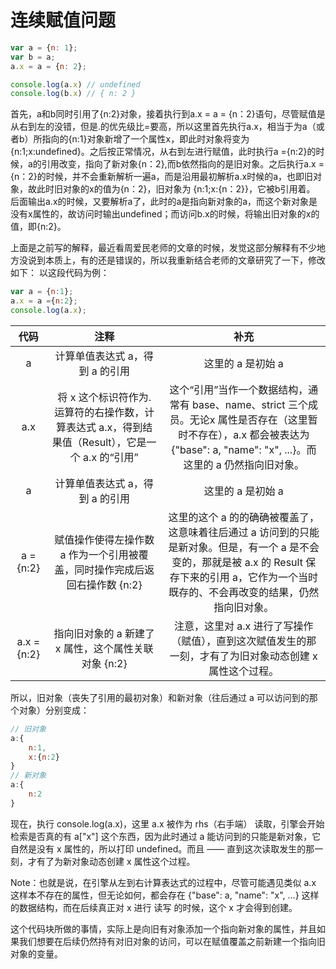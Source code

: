 # 连续赋值问题

```js
var a = {n: 1};
var b = a;
a.x = a = {n: 2};

console.log(a.x) // undefined
console.log(b.x) // { n: 2 }
```

首先，a和b同时引用了{n:2}对象，接着执行到a.x = a = {n：2}语句，尽管赋值是从右到左的没错，但是.的优先级比=要高，所以这里首先执行a.x，相当于为a（或者b）所指向的{n:1}对象新增了一个属性x，即此时对象将变为{n:1;x:undefined}。之后按正常情况，从右到左进行赋值，此时执行a ={n:2}的时候，a的引用改变，指向了新对象{n：2},而b依然指向的是旧对象。之后执行a.x = {n：2}的时候，并不会重新解析一遍a，而是沿用最初解析a.x时候的a，也即旧对象，故此时旧对象的x的值为{n：2}，旧对象为 {n:1;x:{n：2}}，它被b引用着。
后面输出a.x的时候，又要解析a了，此时的a是指向新对象的a，而这个新对象是没有x属性的，故访问时输出undefined；而访问b.x的时候，将输出旧对象的x的值，即{n:2}。

上面是之前写的解释，最近看周爱民老师的文章的时候，发觉这部分解释有不少地方没说到本质上，有的还是错误的，所以我重新结合老师的文章研究了一下，修改如下：
以这段代码为例：

```js
var a = {n:1};
a.x = a ={n:2};
console.log(a.x);  
```

|   代码	| 注释	|  补充  |
|:------:|:-----:|:-----:|
|     a	|   计算单值表达式 a，得到 a 的引用	|    这里的 a 是初始 a  |
|   a.x  |	将 x 这个标识符作为. 运算符的右操作数，计算表达式 a.x，得到结果值（Result），它是一个 a.x 的“引用”	 | 这个“引用”当作一个数据结构，通常有 base、name、strict 三个成员。无论x 属性是否存在（这里暂时不存在），a.x 都会被表达为 {"base": a, "name": "x", ...}。而这里的 a 仍然指向旧对象。|
|    a	|  计算单值表达式 a，得到 a 的引用|	这里的 a 是初始 a  |
|a = {n:2}  |	赋值操作使得左操作数 a 作为一个引用被覆盖，同时操作完成后返回右操作数 {n:2}	|这里的这个 a 的的确确被覆盖了，这意味着往后通过 a 访问到的只能是新对象。但是，有一个 a 是不会变的，那就是被 a.x 的 Result 保存下来的引用 a，它作为一个当时既存的、不会再改变的结果，仍然指向旧对象。|
|a.x = {n:2} |	指向旧对象的 a 新建了 x 属性，这个属性关联对象 {n:2} |	注意，这里对 a.x 进行了写操作（赋值），直到这次赋值发生的那一刻，才有了为旧对象动态创建 x 属性这个过程。|
所以，旧对象（丧失了引用的最初对象）和新对象（往后通过 a 可以访问到的那个对象）分别变成：

```js
// 旧对象
a:{
    n:1,
    x:{n:2}
}
// 新对象
a:{
    n:2
}
```
现在，执行 console.log(a.x)，这里 a.x 被作为 rhs（右手端） 读取，引擎会开始检索是否真的有 a["x"] 这个东西，因为此时通过 a 能访问到的只能是新对象，它自然是没有 x 属性的，所以打印 undefined。而且 —— 直到这次读取发生的那一刻，才有了为新对象动态创建 x 属性这个过程。

Note：也就是说，在引擎从左到右计算表达式的过程中，尽管可能遇见类似 a.x 这样本不存在的属性，但无论如何，都会存在 {"base": a, "name": "x", ...} 这样的数据结构，而在后续真正对 x 进行 读写 的时候，这个 x 才会得到创建。

这个代码块所做的事情，实际上是向旧有对象添加一个指向新对象的属性，并且如果我们想要在后续仍然持有对旧对象的访问，可以在赋值覆盖之前新建一个指向旧对象的变量。
